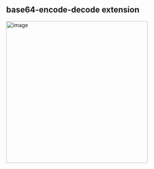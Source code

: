## base64-encode-decode extension

<img width="379" alt="image" src="https://github.com/edsoncelio/chrome-extensions/assets/5833278/faa4ca91-ce17-4057-83ba-839bbe03770e">
